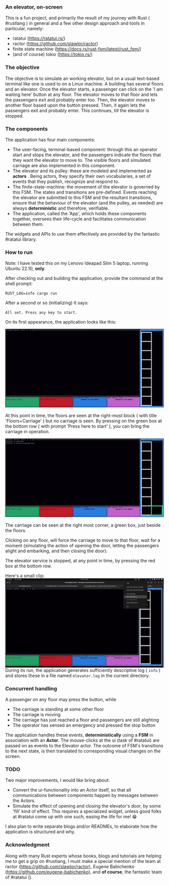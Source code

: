 
### An elevator, on-screen

This is a fun project, and primarily the result of my journey with Rust ( #rustlang ) in general and a few other design approach and tools in particular, namely:

*   ratatui (https://ratatui.rs/)
*   ractor  (https://github.com/slawlor/ractor)
*   finite state machine (https://docs.rs/rust-fsm/latest/rust_fsm/)
*   (and of course) tokio (https://tokio.rs/)
   
### The objective

The objective is to simulate an working elevator, but on a usual text-based terminal like one is used to on a Linux machine. A building has several floors and an elevator. Once the elevator starts, a passenger can click on the 'I am waiting here' button at any floor. The elevator moves to that floor and lets the passengers exit and probably enter too. Then, the elevator moves to another floor based upon the button pressed. Then, it again lets the passengers exit and probably enter. This continues, till the elevator is stopped.

### The components

The application has four main components:

* The user-facing, terminal-based component: through this an operator start and stops the elevator, and the passengers indicate the floors that they want the elevator to move to. The visible floors and simulated carriage are also implemented in this component.
* The elevator and its pulley: these are modeled and implemented as __actors__ . Being actors, they specify their own vocabularies, a set of events that they publish, recognize and respond to.
* The finite-state-machine: the movement of the elevator is governed by this FSM. The states and transitions are pre-defined. Events reaching the elevator are submitted to this FSM and the resultant transitions, ensure that the behaviour of the elevator (and the pulley, as needed) are always **deterministic**  and therefore, verifiable.
* The application, called the 'App', which holds these components together, oversees their life-cycle and facilitates communication between them.

The widgets and APIs to use them effectively are provided by the fantastic #ratatui library.

### How to run

Note: I have tested this on my Lenovo Ideapad Slim 5 laptop, running Ubuntu 22.10, **only**. 

After checking out and building the application, provide the command at the shell prompt:

```shell
RUST_LOG=info cargo run
```
After a second or so (initializing) It says:

```shell
All set. Press any key to start.
```

On its first appearance, the application looks like this:

![At the start](first-screen.png)

At this point in time, the floors are seen at the right-most block ( with title 'Floors+Carriage' ) but no carriage is seen. By pressing on the green box at the bottom row ( with prompt 'Press here to start' ), you can bring the carriage in operation.

![carriage is seen](second-screen.png)

The carriage can be seen at the right most corner, a green box, just beside the floors.

Clicking on any floor, will force the carriage to move to that floor, wait for a moment (simulating the action of opening the door, letting the passengers alight and embarking, and then closing the door).

The elevator service is stopped, at any point in time, by pressing the red box at the bottom row.

Here's a small clip: <img src="./elevator.gif" align="left"/>

During its run, the application generates sufficiently descriptive log ( `info` ) and stores these in a file named `elevator.log` in the current directory.

### Concurrent handling

A passenger on any floor may press the button, while

*   The carriage is standing at some other floor
*   The carriage is moving
*   The carriage has just reached a floor and passengers are still alighting
*   The operator has sensed an emergency and pressed the stop button

The application handles these events, **deterministically** using a __FSM__ in association with an __Actor__. The mouse-clicks at the ui (task of #ratatui) are passed on as events to the Elevator actor. The outcome of FSM's transitions to the next state, is then translated to corresponding visual changes on the screen.

### TODO

Two major improvements, I would like bring about:
*   Convert the ui-functionality into an Actor itself, so that all communications between components happen by messages between the Actors.
*   Simulate the effect of opening and closing the elevator's door, by some 'fill' kind of effect. This requires a specialized widget, unless good folks at #ratatui come up with one such, easing the life for me!  😁
  
I also plan to write separate blogs and/or READMEs, to elaborate how the application is structured and why.  
  

### Acknowledgment

Along with many Rust experts whose books, blogs and tutorials are helping me to get a grip on #rustlang, I must make a special mention of the team at ractor (https://github.com/slawlor/ractor), Eugene Babichenko (https://github.com/eugene-babichenko), and **of course**, the fantastic team of #ratatui ().